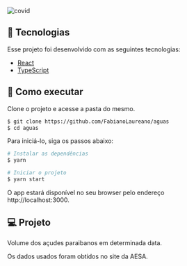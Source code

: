 ![covid](https://user-images.githubusercontent.com/5856379/134094352-45e1324f-7470-4d13-a843-7b5470f63be0.jpg)

## 🧪 Tecnologias

Esse projeto foi desenvolvido com as seguintes tecnologias:

- [React](https://reactjs.org)
- [TypeScript](https://www.typescriptlang.org/)

## 🚀 Como executar

Clone o projeto e acesse a pasta do mesmo.

```bash
$ git clone https://github.com/FabianoLaureano/aguas
$ cd aguas
```

Para iniciá-lo, siga os passos abaixo:
```bash
# Instalar as dependências
$ yarn

# Iniciar o projeto
$ yarn start
```
O app estará disponível no seu browser pelo endereço http://localhost:3000.

## 💻 Projeto

Volume dos açudes paraibanos em determinada data.  

Os dados usados foram obtidos no site da AESA.
